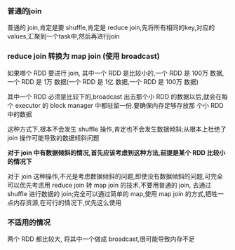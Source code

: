 ### 普通的join
普通的 join,肯定是要 shuffle,肯定是 reduce join,先将所有相同的key,对应的values,汇聚到一个task中,然后再进行join

### reduce join 转换为 map join (使用 broadcast)
如果啷个 RDD 要进行 join, 其中一个 RDD 是比较小的,一个 RDD 是 100万 数据,一个 RDD 是 1万 数据(一个 RDD 是 1亿 数据,一个 RDD 是 100万 数据)

其中一个 RDD 必须是比较下的,broadcast 出去那个小 RDD 的数据以后,就会在每个 executor 的 block manager 中都驻留一份.要确保内存足够存放那
个小 RDD 中的数据

这种方式下,根本不会发生 shuffle 操作,肯定也不会发生数据倾斜;从根本上杜绝了 join 操作可能导致的数据倾斜问题

**对于 join 中有数据倾斜的情况,首先应该考虑到这种方法,前提是某个 RDD 比较小的情况下**

对于 join 这种操作,不光是考虑数据倾斜的问题,即使没有数据倾斜的问题,可完全可以优先考虑用 reduce join 转 map join 的技术,不要用普通的 join,
去通过 shuffle 进行数据的 join;完全可以通过简单的 map,使用 map join 的方式,牺牲一点内存资源,在可行的情况下,优先这么使用
### 不适用的情况
两个 RDD 都比较大, 将其中一个做成 broadcast,很可能导致内存不足